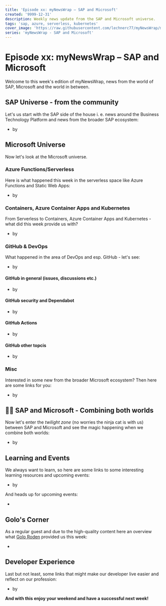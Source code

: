 ```yaml
---
title: 'Episode xx: myNewsWrap – SAP and Microsoft'
created: '9999-12-31'
description: Weekly news update from the SAP and Microsoft universe.
tags: 'sap, azure, serverless, kubernetes'
cover_image: 'https://raw.githubusercontent.com/lechnerc77/myNewsWrap/main/episodes/cover-images/episodexxxsmall.png'
series: 'myNewsWrap - SAP and Microsoft'
---
```


# Episode xx: myNewsWrap – SAP and Microsoft

Welcome to this week's edition of myNewsWrap, news from the world of SAP, Microsoft and the world in between.

## SAP Universe - from the community

Let's us start with the SAP side of the house i. e. news around the Business Technology Platform and news from the broader SAP ecosystem:

* []() by

## Microsoft Universe

Now let's look at the Microsoft universe.

### Azure Functions/Serverless

Here is what happened this week in the serverless space like Azure Functions and Static Web Apps:

* []() by

### Containers, Azure Container Apps and Kubernetes

From Serverless to Containers, Azure Container Apps and Kubernetes - what did this week provide us with?

* []() by

### GitHub & DevOps

What happened in the area of DevOps and esp. GitHub - let's see:

* []() by

#### GitHub in general (issues, discussions etc.)

* []() by

#### GitHub security and Dependabot

* []() by

#### GitHub Actions

* []() by

#### GitHub other topcis

* []() by

### Misc

Interested in some new from the broader Microsoft ecosystem? Then here are some links for you:

* []() by

## 🐱‍👤 SAP and Microsoft - Combining both worlds

Now let's enter the _twilight zone_ (no worries the ninja cat is with us) between SAP and Microsoft and see the magic happening when we combine both worlds:

* []() by

## Learning and Events

We always want to learn, so here are some links to some interesting learning resources and upcoming events:

* []() by

And heads up for upcoming events:

* []()

## Golo's Corner

As a regular guest and due to the high-quality content here an overview what [Golo Roden](https://twitter.com/goloroden) provided us this week:

* []()

## Developer Experience

Last but not least, some links that might make our developer live easier and reflect on our profession:

* []() by

**And with this enjoy your weekend and have a successful next week!**
